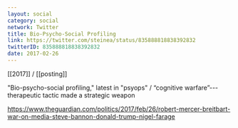 ```yaml
---
layout: social
category: social
network: Twitter
title: Bio-Psycho-Social Profiling
link: https://twitter.com/steinea/status/835888818838392832
twitterID: 835888818838392832
date: 2017-02-26
---
```


[[2017]] / [[posting]]

"Bio-psycho-social profiling," latest in "psyops" / “cognitive warfare”---therapeutic tactic made a strategic weapon

<https://www.theguardian.com/politics/2017/feb/26/robert-mercer-breitbart-war-on-media-steve-bannon-donald-trump-nigel-farage>
